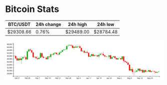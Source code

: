 # Bitcoin Stats

BTC/USDT|24h change|24h high|24h low|
|---|---|---|---|
|$29308.66|0.76%|$29489.00|$28784.48|

<img src="./chart.svg">
